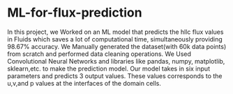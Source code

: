 # ML-for-flux-prediction
In this project, we Worked on an ML model that predicts  the hllc flux values in Fluids which  saves a lot of computational time, simultaneously providing 98.67% accuracy.
We Manually generated the dataset(with 60k data points)  from scratch and performed data cleaning operations.
We Used Convolutional Neural Networks and libraries like pandas, numpy, matplotlib, sklearn,etc. to make the prediction model.
Our model takes in six input parameters and predicts 3 output values. These values corresponds to the u,v,and p values at the interfaces of the domain cells. 

